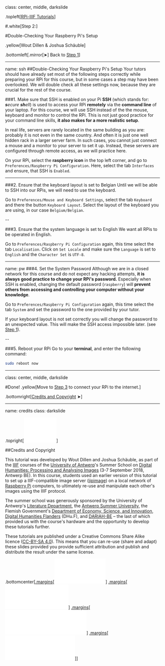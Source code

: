 class: center, middle, darkslide

.topleft[[RPi-IIIF Tutorials](index.html)] 

#.white[Step 2:]

#Double-Checking Your Raspberry Pi's Setup

.yellow[Wout Dillen & Joshua Schäuble]

.bottomleft[.mirror[&#10148;] Back to [Step 1](step1.html)]

---

name: ssh
##Double-Checking Your Raspberry Pi's Setup
Your tutors should have already set most of the following steps correctly while preparing your RPi for this course, but in some cases a step may have been overlooked. We will double check all these settings now, because they are crucial for the rest of the course.

###1. Make sure that SSH is enabled on your Pi
**SSH** (which stands for: _**s**ecure **sh**ell_) is used to access your RPi **remotely** via the **command line** of your laptop. For this course, we will use SSH instead of the the mouse, keyboard and monitor to control the RPi. This is not just good practice for your command line skills, **it also makes for a more realistic setup**. 

In real life, servers are rarely located in the same building as you are: probably it is not even in the same country. And often it is just one well hidden rack in a larger server farm. In such cases, you cannot just connect a mouse and a monitor to your server to set it up. Instead, these servers are configured through remote access, as we will practice here.

On your RPi, select the **raspberry icon** in the top left corner, and go to `Preferences/Raspberry Pi Configuration`. Here, select the tab `Interfaces` and ensure, that SSH is `Enabled`.

---

###2. Ensure that the keyboard layout is set to Belgian
Until we will be able to SSH into our RPis, we will need to use the keyboard.

Go to `Preferences/Mouse and Keyboard Settings`, select the tab `Keyboard` and there the button `Keyboard Layout`. Select the layout of the keyboard you are using, in our case `Belgium/Belgian`.

--

###3. Ensure that the system language is set to English
We want all RPis to be operated in English.

Go to `Preferences/Raspberry Pi Configuration` again, this time select the tab `Localisation`. Click on `Set Locale` and make sure the `Language` is set to `English` and the `Character Set` is `UTF-8`.

---

name: pw
###4. Set the System Password
Although we are in a closed network for this course and do not expect any hacking attempts, **it is always good practice to change your RPi's password.** Especially when SSH is enabled, changing the default password (`raspberry`) will **prevent others from accessing and controlling your computer without your knowledge**.

Go to `Preferences/Raspberry Pi Configuration` again, this time select the tab `System` and set the password to the one provided by your tutor.

If your keyboard layout is not set correctly you will change the password to an unexpected value. This will make the SSH access impossible later. (see [Step 1](#step1)).

--

###5. Reboot your RPi
Go to your **terminal**, and enter the following command:
```bash
sudo reboot now
```

---

class: center, middle, darkslide

#Done!
.yellow[Move to [Step 3](step3.html) to connect your RPi to the internet.]

.bottomright[[Credits and Copyright](#credits) &#10148;]

---

name: credits
class: darkslide

.topright[[![UAntwerpen](img/logos/ua.svg)](https://www.uantwerpen.be/)]

##Credits and Copyright

This tutorial was developed by Wout Dillen and Joshua Schäuble, as part of the [IIIF](https://iiif.io) courses of the [University of Antwerp](https://www.uantwerpen.be/)'s Summer School on [Digital Humanities: Processing and Analysing Images](https://www.uantwerpen.be/en/summer-schools/digital-humanities--/) (3-7 September 2018, Antwerp BE). In this course, students used an earlier version of this tutorial to set up a IIIF-compatible image server ([iipimage](http://iipimage.sourceforge.net)) on a local network of [Raspberry Pi](https://www.raspberrypi.org) computers, to ultimately re-use and manipulate each other's images using the IIIF protocol. 

The summer school was generously sponsored by the University of Antwerp's [Literature Department](https://www.uantwerpen.be/en/faculties/faculty-of-arts/research-and-valoris/departments/department-of-literature/), the [Antwerp Summer University](https://www.uantwerpen.be/en/education/international/international-students/antwerp-summer-university/), the Flemish Government's [Department of Economy, Science, and Innovation](https://www.ewi-vlaanderen.be), [Digital Humanities Flanders](http://uahost.uantwerpen.be/platformdh/index.php/dhu-f/) (DHu.F), and [DARIAH-BE](http://be.dariah.eu) – the last of which provided us with the course's hardware and the opportunity to develop these tutorials further. 

These tutorials are published under a Creative Commons Share Alike licence ([CC-BY-SA 4.0](https://creativecommons.org/licenses/by-sa/4.0/)). This means that you can re-use (share and adapt) these slides provided you provide sufficient attribution and publish and distribute the result under the same license.

.bottomcenter[[.margins[![Digital Humanities Flanders](img/logos/dhuf.svg)]](http://uahost.uantwerpen.be/platformdh/index.php/dhu-f/) [.margins[![ewi-vlaanderen](img/logos/ewi.svg)]](https://www.ewi-vlaanderen.be) [.margins[![DARIAH-BE](img/logos/dariah.svg)]](http://be.dariah.eu) [.margins[![CC-BY-SA 4.0](img/logos/ccbysa.svg)]](https://creativecommons.org/licenses/by-sa/4.0/)]